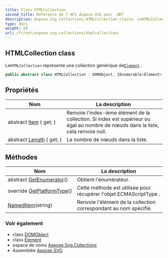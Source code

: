 ```yaml
---
title: Class HTMLCollection
second_title: Référence de l'API Aspose.SVG pour .NET
description: Aspose.Svg.Collections.HTMLCollection classe. LeHTMLCollection représente une collection générique deElement .
type: docs
weight: 20
url: /fr/net/aspose.svg.collections/htmlcollection/
---
```

## HTMLCollection class

Le`HTMLCollection` représente une collection générique de[`Element`](../../aspose.svg.dom/element/) .

```csharp
public abstract class HTMLCollection : DOMObject, IEnumerable<Element>
```

## Propriétés

| Nom | La description |
| --- | --- |
| abstract [Item](../../aspose.svg.collections/htmlcollection/item/) { get; } | Renvoie l'index-ième élément de la collection. Si index est supérieur ou égal au nombre de nœuds dans la liste, cela renvoie null. |
| abstract [Length](../../aspose.svg.collections/htmlcollection/length/) { get; } | Le nombre de nœuds dans la liste. |

## Méthodes

| Nom | La description |
| --- | --- |
| abstract [GetEnumerator](../../aspose.svg.collections/htmlcollection/getenumerator/)() | Obtient l'énumérateur. |
| override [GetPlatformType](../../aspose.svg.collections/htmlcollection/getplatformtype/)() | Cette méthode est utilisée pour récupérer l'objet ECMAScriptType . |
| [NamedItem](../../aspose.svg.collections/htmlcollection/nameditem/)(string) | Renvoie l'élément de la collection correspondant au nom spécifié. |

### Voir également

* class [DOMObject](../../aspose.svg.dom/domobject/)
* class [Element](../../aspose.svg.dom/element/)
* espace de noms [Aspose.Svg.Collections](../../aspose.svg.collections/)
* Assemblée [Aspose.SVG](../../)



